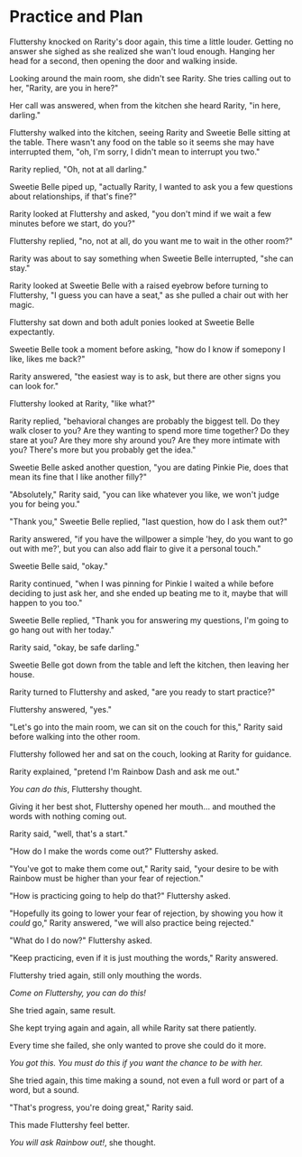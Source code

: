 # Practice and Plan

Fluttershy knocked on Rarity's door again, this time a little louder. Getting no answer she sighed as she realized she wan't loud enough. Hanging her head for a second, then opening the door and walking inside.

Looking around the main room, she didn't see Rarity. She tries calling out to her, "Rarity, are you in here?"

Her call was answered, when from the kitchen she heard Rarity, "in here, darling."

Fluttershy walked into the kitchen, seeing Rarity and Sweetie Belle sitting at the table. There wasn't any food on the table so it seems she may have interrupted them, "oh, I'm sorry, I didn't mean to interrupt you two."

Rarity replied, "Oh, not at all darling."

Sweetie Belle piped up, "actually Rarity, I wanted to ask you a few questions about relationships, if that's fine?"

Rarity looked at Fluttershy and asked, "you don't mind if we wait a few minutes before we start, do you?"

Fluttershy replied, "no, not at all, do you want me to wait in the other room?"

Rarity was about to say something when Sweetie Belle interrupted, "she can stay."

Rarity looked at Sweetie Belle with a raised eyebrow before turning to Fluttershy, "I guess you can have a seat," as she pulled a chair out with her magic.

Fluttershy sat down and both adult ponies looked at Sweetie Belle expectantly.

Sweetie Belle took a moment before asking, "how do I know if somepony I like, likes me back?"

Rarity answered, "the easiest way is to ask, but there are other signs you can look for."

Fluttershy looked at Rarity, "like what?"

Rarity replied, "behavioral changes are probably the biggest tell. Do they walk closer to you? Are they wanting to spend more time together? Do they stare at you? Are they more shy around you? Are they more intimate with you? There's more but you probably get the idea."

Sweetie Belle asked another question, "you are dating Pinkie Pie, does that mean its fine that I like another filly?"

"Absolutely," Rarity said, "you can like whatever you like, we won't judge you for being you."

"Thank you," Sweetie Belle replied, "last question, how do I ask them out?"

Rarity answered, "if you have the willpower a simple 'hey, do you want to go out with me?', but you can also add flair to give it a personal touch."

Sweetie Belle said, "okay."

Rarity continued, "when I was pinning for Pinkie I waited a while before deciding to just ask her, and she ended up beating me to it, maybe that will happen to you too."

Sweetie Belle replied, "Thank you for answering my questions, I'm going to go hang out with her today."

Rarity said, "okay, be safe darling."

Sweetie Belle got down from the table and left the kitchen, then leaving her house.

Rarity turned to Fluttershy and asked, "are you ready to start practice?"

Fluttershy answered, "yes."

"Let's go into the main room, we can sit on the couch for this," Rarity said before walking into the other room.

Fluttershy followed her and sat on the couch, looking at Rarity for guidance.

Rarity explained, "pretend I'm Rainbow Dash and ask me out."

*You can do this*, Fluttershy thought.

Giving it her best shot, Fluttershy opened her mouth... and mouthed the words with nothing coming out.

Rarity said, "well, that's a start."

"How do I make the words come out?" Fluttershy asked.

"You've got to make them come out," Rarity said, "your desire to be with Rainbow must be higher than your fear of rejection."

"How is practicing going to help do that?" Fluttershy asked.

"Hopefully its going to lower your fear of rejection, by showing you how it *could* go," Rarity answered, "we will also practice being rejected."

"What do I do now?" Fluttershy asked.

"Keep practicing, even if it is just mouthing the words," Rarity answered.

Fluttershy tried again, still only mouthing the words.

*Come on Fluttershy, you can do this!*

She tried again, same result.

She kept trying again and again, all while Rarity sat there patiently.

Every time she failed, she only wanted to prove she could do it more.

*You got this. You must do this if you want the chance to be with her.*

She tried again, this time making a sound, not even a full word or part of a word, but a sound.

"That's progress, you're doing great," Rarity said.

This made Fluttershy feel better.

*You will ask Rainbow out!*, she thought.

